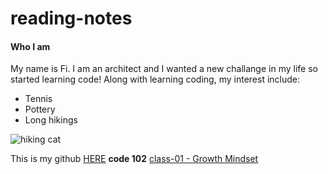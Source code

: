 # reading-notes


#### Who I am
My name is Fi. I am an architect and I wanted a new challange in my life so started learning code! Along with learning coding, my interest include:

- Tennis
- Pottery
- Long hikings


![hiking cat](https://images.squarespace-cdn.com/content/v1/5bdc296fcc8fed8e49156556/1556970687903-VJCS1FYVPXMR9DPFC7P2/Hiking+Cat+in+Moose+Costume.jpg?format=1000w)

This is my github [HERE](https://github.com/Fi717)
**code 102**
[class-01 - Growth Mindset](https://Fi717.github.io/reading-notes/code-102/102class-01)
